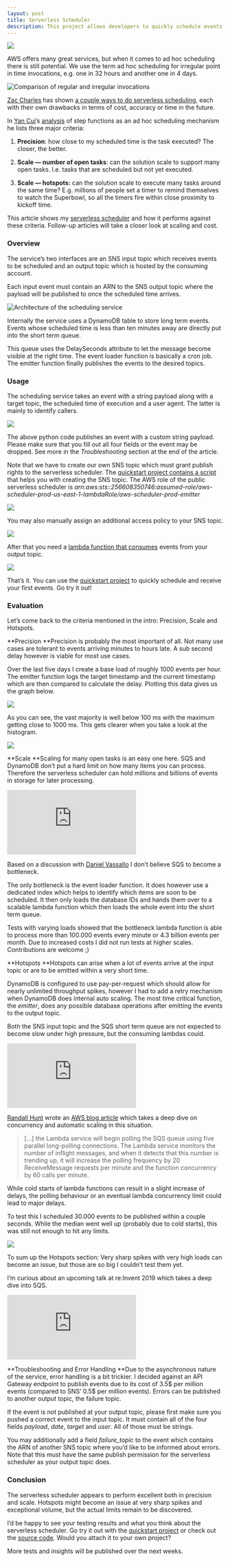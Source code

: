 ```yaml
---
layout: post
title: Serverless Scheduler
description: This project allows developers to quickly schedule events with precision, allows a large number of open tasks, and scales
---
```


![](https://cdn-images-1.medium.com/max/5120/1*IGURB6wjlNvasWOKQ_tUAw.png)

AWS offers many great services, but when it comes to ad hoc scheduling there is still potential. We use the term ad hoc scheduling for irregular point in time invocations, e.g. one in 32 hours and another one in 4 days.

![Comparison of regular and irregular invocations](https://cdn-images-1.medium.com/max/2000/1*9dwvWJotSP9SEPp5TE-Lzw.png)

[Zac Charles](undefined) has shown [a couple ways to do serverless scheduling](https://medium.com/@zaccharles/there-is-more-than-one-way-to-schedule-a-task-398b4cdc2a75), each with their own drawbacks in terms of cost, accuracy or time in the future.

In [Yan Cui](undefined)’s [analysis](https://theburningmonk.com/2019/06/step-functions-as-an-ad-hoc-scheduling-mechanism/) of step functions as an ad hoc scheduling mechanism he lists three major criteria:

1. **Precision**: how close to my scheduled time is the task executed? The closer, the better.

1. **Scale — number of open tasks**: can the solution scale to support many open tasks. I.e. tasks that are scheduled but not yet executed.

1. **Scale — hotspots:** can the solution scale to execute many tasks around the same time? E.g. millions of people set a timer to remind themselves to watch the Superbowl, so all the timers fire within close proximity to kickoff time.

This article shows my [serverless scheduler](https://github.com/bahrmichael/aws-scheduler) and how it performs against these criteria. Follow-up articles will take a closer look at scaling and cost.

### Overview

The service’s two interfaces are an SNS input topic which receives events to be scheduled and an output topic which is hosted by the consuming account.

Each input event must contain an ARN to the SNS output topic where the payload will be published to once the scheduled time arrives.

![Architecture of the scheduling service](https://cdn-images-1.medium.com/max/2000/1*Oo2ZdWCZAcmZb4-50mUjyg.png)

Internally the service uses a DynamoDB table to store long term events. Events whose scheduled time is less than ten minutes away are directly put into the short term queue.

This queue uses the DelaySeconds attribute to let the message become visible at the right time. The event loader function is basically a cron job. The emitter function finally publishes the events to the desired topics.

### Usage

The scheduling service takes an event with a string payload along with a target topic, the scheduled time of execution and a user agent. The latter is mainly to identify callers.

![](https://cdn-images-1.medium.com/max/3028/1*Rcv-J23vEqsosO6KJoI1GQ.png)

The above python code publishes an event with a custom string payload. Please make sure that you fill out all four fields or the event may be dropped. See more in the *Troubleshooting* section at the end of the article.

Note that we have to create our own SNS topic which must grant publish rights to the serverless scheduler. The [quickstart project contains a script](https://github.com/bahrmichael/aws-scheduler-testing#prerequisites) that helps you with creating the SNS topic. The AWS role of the public serverless scheduler is *arn:aws:sts::256608350746:assumed-role/aws-scheduler-prod-us-east-1-lambdaRole/aws-scheduler-prod-emitter*

![](https://cdn-images-1.medium.com/max/4096/1*M6PasIttSQOiruyRF-t_5g.png)

You may also manually assign an additional access policy to your SNS topic.

![](https://cdn-images-1.medium.com/max/2040/1*Wczc_h0mkjaK-gpucLhPHw.png)

After that you need a [lambda function that consumes](https://docs.aws.amazon.com/en_pv/lambda/latest/dg/with-sns-example.html) events from your output topic.

![](https://cdn-images-1.medium.com/max/2084/1*POHfBIMaQz19HGnJrGifww.png)

That’s it. You can use the [quickstart project](https://github.com/bahrmichael/aws-scheduler-testing#prerequisites) to quickly schedule and receive your first events. Go try it out!

### Evaluation

Let’s come back to the criteria mentioned in the intro: Precision, Scale and Hotspots.

**Precision
**Precision is probably the most important of all. Not many use cases are tolerant to events arriving minutes to hours late. A sub second delay however is viable for most use cases.

Over the last five days I create a base load of roughly 1000 events per hour. The emitter function logs the target timestamp and the current timestamp which are then compared to calculate the delay. Plotting this data gives us the graph below.

![](https://cdn-images-1.medium.com/max/2000/1*4LGtbE8CRYRwuqTNkjHiHQ.png)

As you can see, the vast majority is well below 100 ms with the maximum getting close to 1000 ms. This gets clearer when you take a look at the histogram.

![](https://cdn-images-1.medium.com/max/2000/1*LNkXRQ4Oaskb_DoDGpKJSg.png)

**Scale
**Scaling for many open tasks is an easy one here. SQS and DynamoDB don’t put a hard limit on how many items you can process. Therefore the serverless scheduler can hold millions and billions of events in storage for later processing.

<iframe src="https://medium.com/media/31e2ab38f0e6df13bd2f40deab8e77ed" frameborder=0></iframe>

Based on a discussion with [Daniel Vassallo](undefined) I don’t believe SQS to become a bottleneck.

The only bottleneck is the event loader function. It does however use a dedicated index which helps to identify which items are soon to be scheduled. It then only loads the database IDs and hands them over to a scalable lambda function which then loads the whole event into the short term queue.

Tests with varying loads showed that the bottleneck lambda function is able to process more than 100.000 events every minute or 4.3 billion events per month. Due to increased costs I did not run tests at higher scales. Contributions are welcome ;)

**Hotspots
**Hotspots can arise when a lot of events arrive at the input topic or are to be emitted within a very short time.

DynamoDB is configured to use pay-per-request which should allow for nearly unlimited throughput spikes, however I had to add a retry mechanism when DynamoDB does internal auto scaling. The most time critical function, the *emitter*, does any possible database operations after emitting the events to the output topic.

Both the SNS input topic and the SQS short term queue are not expected to become slow under high pressure, but the consuming lambdas could.

<iframe src="https://medium.com/media/425d2a739bfd869fc99b3752c09229a5" frameborder=0></iframe>

[Randall Hunt](undefined) wrote an [AWS blog article](https://aws.amazon.com/blogs/aws/aws-lambda-adds-amazon-simple-queue-service-to-supported-event-sources/#additional-info-lambda-sqs) which takes a deep dive on concurrency and automatic scaling in this situation.
> […] the Lambda service will begin polling the SQS queue using five parallel long-polling connections. The Lambda service monitors the number of inflight messages, and when it detects that this number is trending up, it will increase the polling frequency by 20 ReceiveMessage requests per minute and the function concurrency by 60 calls per minute.

While cold starts of lambda functions can result in a slight increase of delays, the polling behaviour or an eventual lambda concurrency limit could lead to major delays.

To test this I scheduled 30.000 events to be published within a couple seconds. While the median went well up (probably due to cold starts), this was still not enough to hit any limits.

![](https://cdn-images-1.medium.com/max/2000/1*wjp2kYu-XTQrVVuNJ-ZIeA.png)

To sum up the Hotspots section: Very sharp spikes with very high loads can become an issue, but those are so big I couldn’t test them yet.

I’m curious about an upcoming talk at re:Invent 2019 which takes a deep dive into SQS.

<iframe src="https://medium.com/media/572f35a470a00019cbe9709d8d5bb2cc" frameborder=0></iframe>

**Troubleshooting and Error Handling
**Due to the asynchronous nature of the service, error handling is a bit trickier. I decided against an API Gateway endpoint to publish events due to its cost of 3.5$ per million events (compared to SNS’ 0.5$ per million events). Errors can be published to another output topic, the failure topic.

If the event is not published at your output topic, please first make sure you pushed a correct event to the input topic. It must contain all of the four fields *payload*, *date*, *target* and *user*. All of those must be strings.

You may additionally add a field *failure_topic* to the event which contains the ARN of another SNS topic where you’d like to be informed about errors. Note that this must have the same publish permission for the serverless scheduler as your output topic does.

### Conclusion

The serverless scheduler appears to perform excellent both in precision and scale. Hotspots might become an issue at very sharp spikes and exceptional volume, but the actual limits remain to be discovered.

I’d be happy to see your testing results and what you think about the serverless scheduler. Go try it out with the [quickstart project](https://github.com/bahrmichael/aws-scheduler-testing#prerequisites) or check out the [source code](https://github.com/bahrmichael/aws-scheduler). Would you attach it to your own project?

More tests and insights will be published over the next weeks.

